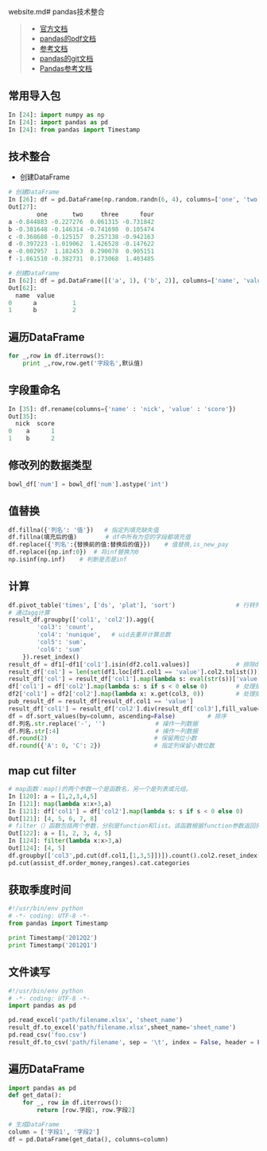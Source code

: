 website.md# pandas技术整合

> * [官方文档](http://pandas.pydata.org/pandas-docs/stable/indexing.html#indexing-view-versus-copy)
> * [pandas的pdf文档](http://pandas.pydata.org/pandas-docs/version/0.19.2/pandas.pdf)
> * [参考文档](https://docs.scipy.org/doc/numpy/reference/generated/numpy.isinf.html)
> * [pandas的git文档](https://github.com/pandas-dev/pandas)
> * [Pandas参考文档](http://blog.csdn.net/cbbing/article/details/50721468)


## 常用导入包
```py
In [24]: import numpy as np
In [24]: import pandas as pd
In [24]: from pandas import Timestamp
```

## 技术整合

- 创建DataFrame

```py
# 创建DataFrame
In [26]: df = pd.DataFrame(np.random.randn(6, 4), columns=['one', 'two', 'three','four'],index=list('abcdef'))
Out[27]:
        one       two     three      four
a -0.844883 -0.227276  0.061315 -0.731842
b -0.381648 -0.146314 -0.741698  0.105474
c -0.368688 -0.125157  0.257138 -0.942163
d -0.397223 -1.019062  1.426528 -0.147622
e -0.002957  1.182453  0.290078  0.905151
f -1.861510 -0.382731  0.173068  1.403485

# 创建DataFrame
In [62]: df = pd.DataFrame([('a', 1), ('b', 2)], columns=['name', 'value'])
Out[62]:
  name  value
0      a          1
1      b          2
```

## 遍历DataFrame
```py
for _,row in df.iterrows():
    print _,row,row.get('字段名',默认值)
```

## 字段重命名
```py
In [35]: df.rename(columns={'name' : 'nick', 'value' : 'score'})
Out[35]:
  nick  score
0    a      1
1    b      2
```

## 修改列的数据类型
```py
bowl_df['num'] = bowl_df['num'].astype('int')
```

## 值替换

```py
df.fillna({'列名': '值'})   # 指定列填充缺失值
df.fillna(填充后的值)        # df中所有为空的字段都填充值
df.replace({'列名':{替换前的值:替换后的值}})    # 值替换,is_new_pay
df.replace({np.inf:0})  # 将inf替换为0
np.isinf(np.inf)    # 判断是否是inf
```

## 计算
```python
df.pivot_table('times', ['ds', 'plat'], 'sort')                 # 行转列
# 通过agg计算
result_df.groupby(['col1', 'col2']).agg({
        'col3': 'count', 
        'col4': 'nunique',   # uid去重并计算总数
        'col5': 'sum',
        'col6': 'sum'
    }).reset_index()
result_df = df1[~df1['col1'].isin(df2.col1.values)]             # 排除df1中的col1与df2的col1相同的数据
result_df['col'] = len(set(df1.loc[df1.col1 == 'value'].col2.tolist()))         # 通过集合计算总数
result_df['col'] = result_df['col1'].map(lambda s: eval(str(s))['value'][0])    # 处理指定列的每一行数据
df['col1'] = df['col2'].map(lambda s: s if s < 0 else 0)        # 处理指定列的每一行数据
df2['col1'] = df2['col2'].map(lambda x: x.get(col3, 0))         # 处理指定列的每一行数据
pub_result_df = result_df[result_df.col1 == 'value']                                # 取指定的数据
result_df['col1'] = result_df['col2'].div(result_df['col3'],fill_value=0)           # 列的除法运算
df = df.sort_values(by=column, ascending=False)         # 排序
df.列名.str.replace('-', '')              # 操作一列数据
df.列名.str[:4]                           # 操作一列数据
df.round(2)                              # 保留两位小数
df.round({'A': 0, 'C': 2})               # 指定列保留小数位数
```

## map cut filter
```py
# map函数：map()的两个参数一个是函数名，另一个是列表或元组。
In [120]: a = [1,2,3,4,5]
In [121]: map(lambda x:x+3,a)
In [121]: df['col1'] = df['col2'].map(lambda s: s if s < 0 else 0)
Out[121]: [4, 5, 6, 7, 8]
# filter（）函数包括两个参数，分别是function和list。该函数根据function参数返回的结果是否为真来过滤list参数中的项，最后返回一个新列表
Out[122]: a = [1, 2, 3, 4, 5]
In [124]: filter(lambda x:x>3,a)
Out[124]: [4, 5]
df.groupby(['col3',pd.cut(df.col1,[1,3,5]])]).count().col2.reset_index()        # cut统计
pd.cut(assist_df.order_money,ranges).cat.categories                             # categories
```

## 获取季度时间
```py
#!/usr/bin/env python
# -*- coding: UTF-8 -*-
from pandas import Timestamp

print Timestamp('2012Q2')
print Timestamp('2012Q1')
```

## 文件读写
```py
#!/usr/bin/env python
# -*- coding: UTF-8 -*-
import pandas as pd

pd.read_excel('path/filename.xlsx', 'sheet_name')                        # 读取Excel文件
result_df.to_excel('path/filename.xlsx',sheet_name='sheet_name')         # 写入文件到Excel
pd.read_csv('foo.csv')                                                   # 读取CSV文件
result_df.to_csv('path/filename', sep = '\t', index = False, header = False)  # 写入文件到CSV
```

## 遍历DataFrame
```py
import pandas as pd
def get_data():
    for _, row in df.iterrows():
        return [row.字段1, row.字段2]

# 生成DataFrame
column = ['字段1', '字段2']
df = pd.DataFrame(get_data(), columns=column)
```